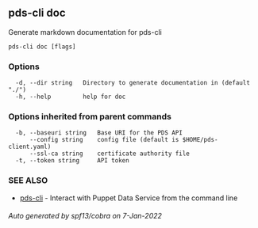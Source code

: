 ## pds-cli doc

Generate markdown documentation for pds-cli

```
pds-cli doc [flags]
```

### Options

```
  -d, --dir string   Directory to generate documentation in (default "./")
  -h, --help         help for doc
```

### Options inherited from parent commands

```
  -b, --baseuri string   Base URI for the PDS API
      --config string    config file (default is $HOME/pds-client.yaml)
      --ssl-ca string    certificate authority file
  -t, --token string     API token
```

### SEE ALSO

* [pds-cli](pds-cli.md)	 - Interact with Puppet Data Service from the command line

###### Auto generated by spf13/cobra on 7-Jan-2022
